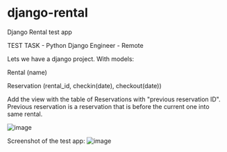 # django-rental
Django Rental test app

TEST TASK - Python Django Engineer - Remote 

Lets we have a django project.
With models:

Rental (name)

Reservation (rental_id, checkin(date), checkout(date))

Add the view with the table of Reservations with "previous reservation ID".
Previous reservation is a reservation that is before the current one into same
rental.

![image](https://user-images.githubusercontent.com/60267560/206685285-22727ee9-275a-4e99-837e-28026045ecc1.png)


Screenshot of the test app:
![image](https://user-images.githubusercontent.com/60267560/206684536-70f8810a-84d8-4340-812f-b54dc02f8995.png)
